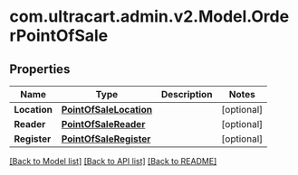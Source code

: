 
# com.ultracart.admin.v2.Model.OrderPointOfSale

## Properties

Name | Type | Description | Notes
------------ | ------------- | ------------- | -------------
**Location** | [**PointOfSaleLocation**](PointOfSaleLocation.md) |  | [optional] 
**Reader** | [**PointOfSaleReader**](PointOfSaleReader.md) |  | [optional] 
**Register** | [**PointOfSaleRegister**](PointOfSaleRegister.md) |  | [optional] 

[[Back to Model list]](../README.md#documentation-for-models)
[[Back to API list]](../README.md#documentation-for-api-endpoints)
[[Back to README]](../README.md)

